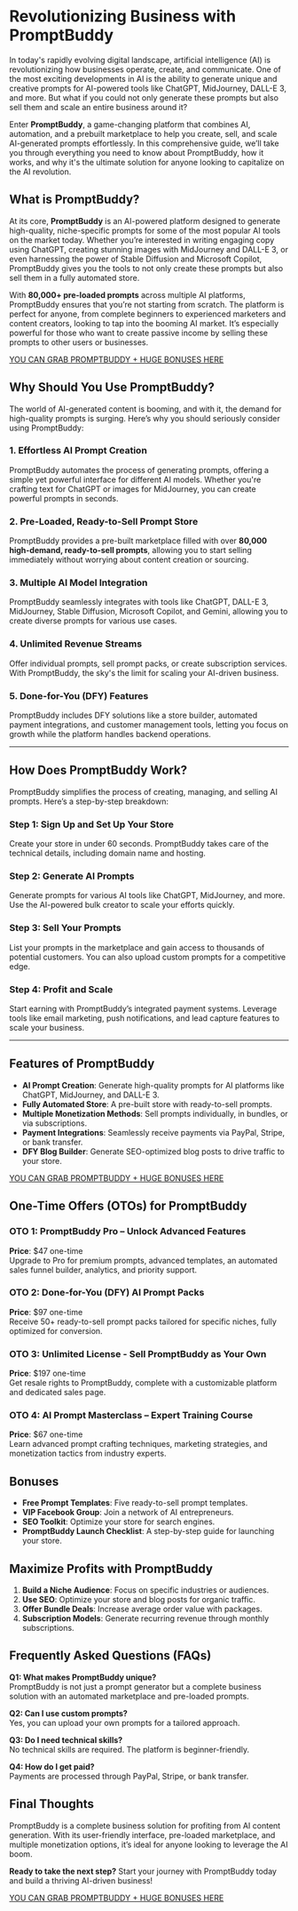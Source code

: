 # Revolutionizing Business with PromptBuddy

In today's rapidly evolving digital landscape, artificial intelligence (AI) is revolutionizing how businesses operate, create, and communicate. One of the most exciting developments in AI is the ability to generate unique and creative prompts for AI-powered tools like ChatGPT, MidJourney, DALL-E 3, and more. But what if you could not only generate these prompts but also sell them and scale an entire business around it?  

Enter **PromptBuddy**, a game-changing platform that combines AI, automation, and a prebuilt marketplace to help you create, sell, and scale AI-generated prompts effortlessly. In this comprehensive guide, we’ll take you through everything you need to know about PromptBuddy, how it works, and why it's the ultimate solution for anyone looking to capitalize on the AI revolution.


## What is PromptBuddy?

At its core, **PromptBuddy** is an AI-powered platform designed to generate high-quality, niche-specific prompts for some of the most popular AI tools on the market today. Whether you’re interested in writing engaging copy using ChatGPT, creating stunning images with MidJourney and DALL-E 3, or even harnessing the power of Stable Diffusion and Microsoft Copilot, PromptBuddy gives you the tools to not only create these prompts but also sell them in a fully automated store.  

With **80,000+ pre-loaded prompts** across multiple AI platforms, PromptBuddy ensures that you’re not starting from scratch. The platform is perfect for anyone, from complete beginners to experienced marketers and content creators, looking to tap into the booming AI market. It’s especially powerful for those who want to create passive income by selling these prompts to other users or businesses.

[YOU CAN GRAB PROMPTBUDDY + HUGE BONUSES HERE](https://promptbuddyreview.blogspot.com/2025/01/promptbuddyreview.html)

## Why Should You Use PromptBuddy?

The world of AI-generated content is booming, and with it, the demand for high-quality prompts is surging. Here’s why you should seriously consider using PromptBuddy:  

### 1. Effortless AI Prompt Creation  
PromptBuddy automates the process of generating prompts, offering a simple yet powerful interface for different AI models. Whether you're crafting text for ChatGPT or images for MidJourney, you can create powerful prompts in seconds.

### 2. Pre-Loaded, Ready-to-Sell Prompt Store  
PromptBuddy provides a pre-built marketplace filled with over **80,000 high-demand, ready-to-sell prompts**, allowing you to start selling immediately without worrying about content creation or sourcing.

### 3. Multiple AI Model Integration  
PromptBuddy seamlessly integrates with tools like ChatGPT, DALL-E 3, MidJourney, Stable Diffusion, Microsoft Copilot, and Gemini, allowing you to create diverse prompts for various use cases.

### 4. Unlimited Revenue Streams  
Offer individual prompts, sell prompt packs, or create subscription services. With PromptBuddy, the sky's the limit for scaling your AI-driven business.

### 5. Done-for-You (DFY) Features  
PromptBuddy includes DFY solutions like a store builder, automated payment integrations, and customer management tools, letting you focus on growth while the platform handles backend operations.

---

## How Does PromptBuddy Work?

PromptBuddy simplifies the process of creating, managing, and selling AI prompts. Here’s a step-by-step breakdown:  

### Step 1: Sign Up and Set Up Your Store  
Create your store in under 60 seconds. PromptBuddy takes care of the technical details, including domain name and hosting.

### Step 2: Generate AI Prompts  
Generate prompts for various AI tools like ChatGPT, MidJourney, and more. Use the AI-powered bulk creator to scale your efforts quickly.  

### Step 3: Sell Your Prompts  
List your prompts in the marketplace and gain access to thousands of potential customers. You can also upload custom prompts for a competitive edge.

### Step 4: Profit and Scale  
Start earning with PromptBuddy’s integrated payment systems. Leverage tools like email marketing, push notifications, and lead capture features to scale your business.

---

## Features of PromptBuddy  

- **AI Prompt Creation**: Generate high-quality prompts for AI platforms like ChatGPT, MidJourney, and DALL-E 3.  
- **Fully Automated Store**: A pre-built store with ready-to-sell prompts.  
- **Multiple Monetization Methods**: Sell prompts individually, in bundles, or via subscriptions.  
- **Payment Integrations**: Seamlessly receive payments via PayPal, Stripe, or bank transfer.  
- **DFY Blog Builder**: Generate SEO-optimized blog posts to drive traffic to your store.  

[YOU CAN GRAB PROMPTBUDDY + HUGE BONUSES HERE](https://promptbuddyreview.blogspot.com/2025/01/promptbuddyreview.html)

## One-Time Offers (OTOs) for PromptBuddy  

### OTO 1: **PromptBuddy Pro** – Unlock Advanced Features  
**Price**: $47 one-time  
Upgrade to Pro for premium prompts, advanced templates, an automated sales funnel builder, analytics, and priority support.  


### OTO 2: **Done-for-You (DFY) AI Prompt Packs**  
**Price**: $97 one-time  
Receive 50+ ready-to-sell prompt packs tailored for specific niches, fully optimized for conversion.  


### OTO 3: **Unlimited License - Sell PromptBuddy as Your Own**  
**Price**: $197 one-time  
Get resale rights to PromptBuddy, complete with a customizable platform and dedicated sales page.


### OTO 4: **AI Prompt Masterclass** – Expert Training Course  
**Price**: $67 one-time  
Learn advanced prompt crafting techniques, marketing strategies, and monetization tactics from industry experts.


## Bonuses  

- **Free Prompt Templates**: Five ready-to-sell prompt templates.  
- **VIP Facebook Group**: Join a network of AI entrepreneurs.  
- **SEO Toolkit**: Optimize your store for search engines.  
- **PromptBuddy Launch Checklist**: A step-by-step guide for launching your store.  


## Maximize Profits with PromptBuddy  

1. **Build a Niche Audience**: Focus on specific industries or audiences.  
2. **Use SEO**: Optimize your store and blog posts for organic traffic.  
3. **Offer Bundle Deals**: Increase average order value with packages.  
4. **Subscription Models**: Generate recurring revenue through monthly subscriptions.  


## Frequently Asked Questions (FAQs)

**Q1: What makes PromptBuddy unique?**  
PromptBuddy is not just a prompt generator but a complete business solution with an automated marketplace and pre-loaded prompts.  

**Q2: Can I use custom prompts?**  
Yes, you can upload your own prompts for a tailored approach.  

**Q3: Do I need technical skills?**  
No technical skills are required. The platform is beginner-friendly.  

**Q4: How do I get paid?**  
Payments are processed through PayPal, Stripe, or bank transfer.


## Final Thoughts  

PromptBuddy is a complete business solution for profiting from AI content generation. With its user-friendly interface, pre-loaded marketplace, and multiple monetization options, it’s ideal for anyone looking to leverage the AI boom.  

**Ready to take the next step?** Start your journey with PromptBuddy today and build a thriving AI-driven business! 

[YOU CAN GRAB PROMPTBUDDY + HUGE BONUSES HERE](https://promptbuddyreview.blogspot.com/2025/01/promptbuddyreview.html)
